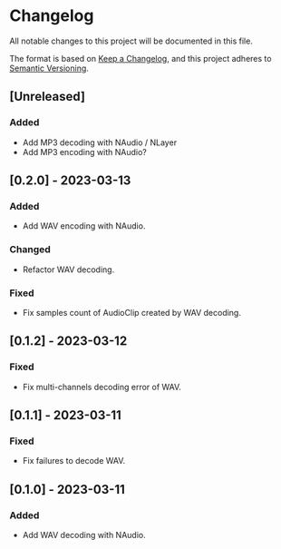 # Changelog

All notable changes to this project will be documented in this file.

The format is based on [Keep a Changelog](https://keepachangelog.com/en/1.0.0/),
and this project adheres to [Semantic Versioning](https://semver.org/spec/v2.0.0.html).

## [Unreleased]

### Added 

- Add MP3 decoding with NAudio / NLayer
- Add MP3 encoding with NAudio?

## [0.2.0] - 2023-03-13

### Added

- Add WAV encoding with NAudio.

### Changed

- Refactor WAV decoding.

### Fixed

- Fix samples count of AudioClip created by WAV decoding.

## [0.1.2] - 2023-03-12

### Fixed

- Fix multi-channels decoding error of WAV.

## [0.1.1] - 2023-03-11

### Fixed

- Fix failures to decode WAV.

## [0.1.0] - 2023-03-11

### Added

- Add WAV decoding with NAudio.

